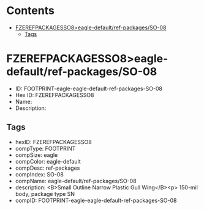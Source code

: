 



Contents
========

* [FZEREFPACKAGESSO8>eagle-default/ref-packages/SO-08](#fzerefpackagesso8eagle-defaultref-packagesso-08)
	* [Tags](#tags)

# FZEREFPACKAGESSO8>eagle-default/ref-packages/SO-08

- ID: FOOTPRINT-eagle-eagle-default-ref-packages-SO-08
- Hex ID: FZEREFPACKAGESSO8
- Name: 
- Description: 

## Tags

- hexID: FZEREFPACKAGESSO8
- oompType: FOOTPRINT
- oompSize: eagle
- oompColor: eagle-default
- oompDesc: ref-packages
- oompIndex: SO-08
- oompName: eagle-default/ref-packages/SO-08
- description: &lt;B&gt;Small Outline Narrow Plastic Gull Wing&lt;/B&gt;&lt;p&gt;&#xD;
150-mil body, package type SN
- oompID: FOOTPRINT-eagle-eagle-default-ref-packages-SO-08
